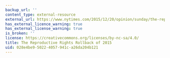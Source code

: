 ```yaml
---
backup_url: ''
content_type: external-resource
external_url: https://www.nytimes.com/2015/12/20/opinion/sunday/the-reproductive-rights-rollback-of-2015.html?_r=0
has_external_licence_warning: true
has_external_license_warning: true
is_broken: ''
license: https://creativecommons.org/licenses/by-nc-sa/4.0/
title: The Reproductive Rights Rollback of 2015
uid: 028e4be9-5022-4057-941c-a26da204b121
---
```

